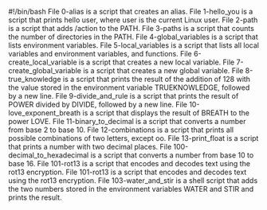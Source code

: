 #!/bin/bash
File 0-alias is a script that creates an alias.
File 1-hello_you is a script that prints hello user, where user is the current Linux user.
File 2-path is a script that adds /action to the PATH.
File 3-paths is a script that counts the number of directories in the PATH.
File 4-global_variables is a script that lists environment variables.
File 5-local_variables is a script that lists all local variables and environment variables, and functions.
File 6-create_local_variable is a script that creates a new local variable.
File 7-create_global_variable is a script that creates a new global variable.
File 8-true_knowledge is a script that prints the result of the addition of 128 with the value stored in the environment variable TRUEKNOWLEDGE, followed by a new line.
File 9-divide_and_rule is a script that prints the result of POWER divided by DIVIDE, followed by a new line.
File 10-love_exponent_breath is a script that displays the result of BREATH to the power LOVE.
File 11-binary_to_decimal is a script that converts a number from base 2 to base 10.
File 12-combinations is a script that prints all possible combinations of two letters, except oo.
File 13-print_float is a script that prints a number with two decimal places.
File 100-decimal_to_hexadecimal is a script that converts a number from base 10 to base 16.
File 101-rot13 is a script that encodes and decodes text using the rot13 encryption.
File 101-rot13 is a script that encodes and decodes text using the rot13 encryption.
File 103-water_and_stir is a shell script that adds the two numbers stored in the environment variables WATER and STIR and prints the result.
